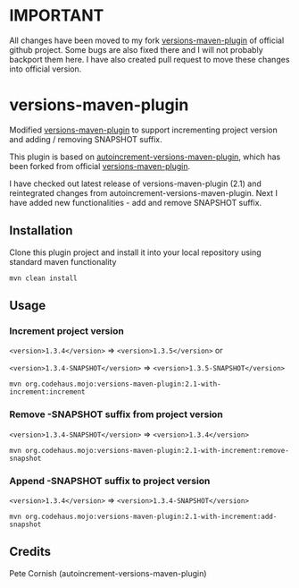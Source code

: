 # IMPORTANT
All changes have been moved to my fork [versions-maven-plugin](https://github.com/petr-ujezdsky/versions-maven-plugin)
of official github project. Some bugs are also fixed there and I will not probably backport them here. I have also
created pull request to move these changes into official version.

# versions-maven-plugin
Modified [versions-maven-plugin](http://mojo.codehaus.org/versions-maven-plugin/) to support incrementing
project version and adding / removing SNAPSHOT suffix.

This plugin is based on
[autoincrement-versions-maven-plugin](https://code.google.com/p/autoincrement-versions-maven-plugin/), which has been
forked from official
[versions-maven-plugin](http://mojo.codehaus.org/versions-maven-plugin/).

I have checked out latest release of versions-maven-plugin (2.1) and reintegrated changes from
autoincrement-versions-maven-plugin. Next I have added new functionalities - add and remove SNAPSHOT suffix.

## Installation
Clone this plugin project and install it into your local repository using standard maven functionality

```
mvn clean install
```

## Usage
### Increment project version
`<version>1.3.4</version>` ⇒ `<version>1.3.5</version>` or

`<version>1.3.4-SNAPSHOT</version>` ⇒ `<version>1.3.5-SNAPSHOT</version>`
```
mvn org.codehaus.mojo:versions-maven-plugin:2.1-with-increment:increment
```

### Remove -SNAPSHOT suffix from project version
`<version>1.3.4-SNAPSHOT</version>` ⇒ `<version>1.3.4</version>`
```
mvn org.codehaus.mojo:versions-maven-plugin:2.1-with-increment:remove-snapshot
```

### Append -SNAPSHOT suffix to project version
`<version>1.3.4</version>` ⇒ `<version>1.3.4-SNAPSHOT</version>`
```
mvn org.codehaus.mojo:versions-maven-plugin:2.1-with-increment:add-snapshot
```

## Credits
Pete Cornish (autoincrement-versions-maven-plugin)
